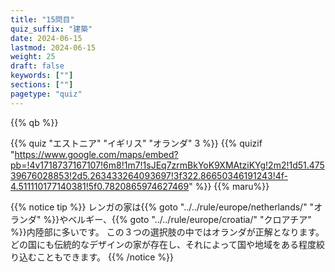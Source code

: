 ```yaml
---
title: "15問目"
quiz_suffix: "建築"
date: 2024-06-15
lastmod: 2024-06-15
weight: 25
draft: false
keywords: [""]
sections: [""]
pagetype: "quiz"
---
```


{{% qb %}}

{{% quiz "エストニア" "イギリス" "オランダ" 3 %}}
{{% quizif "https://www.google.com/maps/embed?pb=!4v1718737167107!6m8!1m7!1sJEq7zrmBkYoK9XMAtziKYg!2m2!1d51.47539676028853!2d5.263433264093697!3f322.86650346191243!4f-4.511110177140381!5f0.7820865974627469" %}}
{{% maru%}}

<div class="googlemap-if ansarea transparent-area">
{{% notice tip %}}
レンガの家は{{% goto "../../rule/europe/netherlands/" "オランダ" %}}やベルギー、{{% goto "../../rule/europe/croatia/" "クロアチア" %}}内陸部に多いです。
この３つの選択肢の中ではオランダが正解となります。どの国にも伝統的なデザインの家が存在し、それによって国や地域をある程度絞り込むこともできます。
{{% /notice %}}
</div>